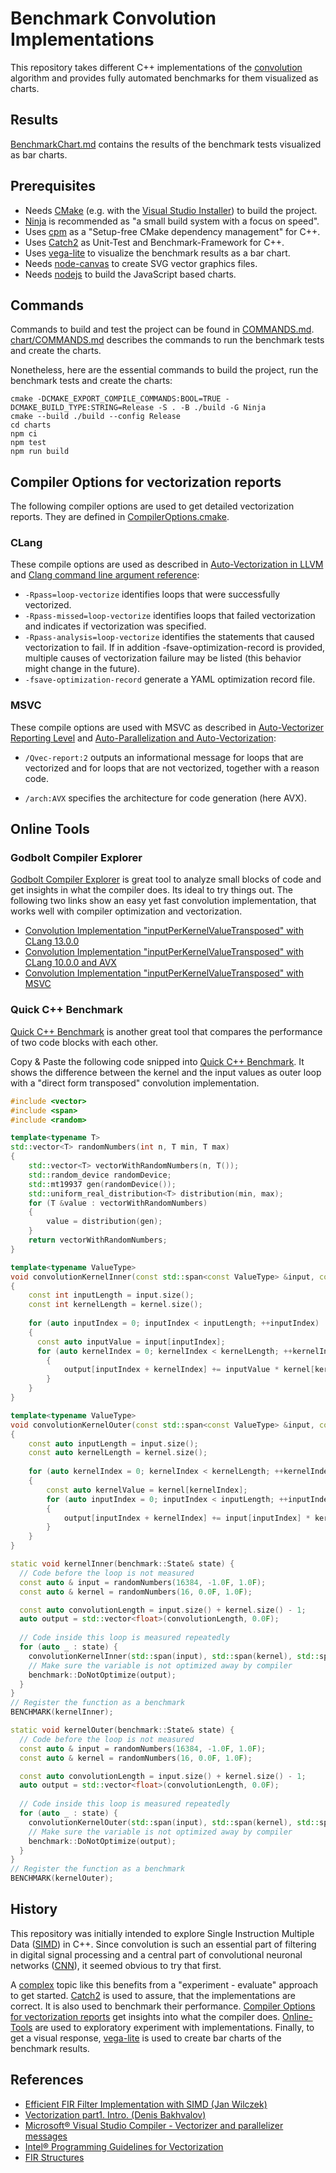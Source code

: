 # Benchmark Convolution Implementations

This repository takes different C++ implementations of the [convolution](https://en.wikipedia.org/wiki/Convolution) algorithm and provides fully automated benchmarks for them visualized as charts.

## Results

[BenchmarkChart.md](./chart/BenchmarkChart.md) contains the results of the benchmark tests visualized as bar charts.

## Prerequisites

- Needs [CMake](https://cmake.org/download) (e.g. with the [Visual Studio Installer](https://docs.microsoft.com/en-us/cpp/build/cmake-projects-in-visual-studio?view=msvc-170)) to build the project.
- [Ninja](https://ninja-build.org/) is recommended as "a small build system with a focus on speed".
- Uses [cpm](https://github.com/cpm-cmake/CPM.cmake) as a "Setup-free CMake dependency management" for C++.
- Uses [Catch2](https://github.com/catchorg/Catch2) as Unit-Test and Benchmark-Framework for C++.
- Uses [vega-lite](https://vega.github.io/vega-lite) to visualize the benchmark results as a bar chart.
- Needs [node-canvas](https://github.com/Automattic/node-canvas) to create SVG vector graphics files.
- Needs [nodejs](https://nodejs.org) to build the JavaScript based charts.

## Commands

Commands to build and test the project can be found in [COMMANDS.md](./COMMANDS.md).
[chart/COMMANDS.md](./chart/COMMANDS.md) describes the commands to run the benchmark tests and create the charts.

Nonetheless, here are the essential commands to build the project, run the benchmark tests and create the charts:

```shell
cmake -DCMAKE_EXPORT_COMPILE_COMMANDS:BOOL=TRUE -DCMAKE_BUILD_TYPE:STRING=Release -S . -B ./build -G Ninja
cmake --build ./build --config Release
cd charts
npm ci
npm test
npm run build
```

## Compiler Options for vectorization reports

The following compiler options are used to get detailed vectorization reports. They are defined in [CompilerOptions.cmake](./cmake/CompilerOptions.cmake).

### CLang

These compile options are used as described in [Auto-Vectorization in LLVM](https://llvm.org/docs/Vectorizers.html) and [Clang command line argument reference](https://releases.llvm.org/9.0.0/tools/clang/docs/ClangCommandLineReference.html):

- `-Rpass=loop-vectorize` identifies loops that were successfully vectorized.
- `-Rpass-missed=loop-vectorize` identifies loops that failed vectorization and indicates if vectorization was specified.
- `-Rpass-analysis=loop-vectorize` identifies the statements that caused vectorization to fail. If in addition -fsave-optimization-record is provided, multiple causes of vectorization failure may be listed (this behavior might change in the future).
- `-fsave-optimization-record` generate a YAML optimization record file.

### MSVC

These compile options are used with MSVC as described in [Auto-Vectorizer Reporting Level](https://docs.microsoft.com/en-us/cpp/build/reference/qvec-report-auto-vectorizer-reporting-level?view=msvc-170) and [Auto-Parallelization and Auto-Vectorization](https://docs.microsoft.com/en-us/cpp/parallel/auto-parallelization-and-auto-vectorization?view=msvc-170):

- `/Qvec-report:2` outputs an informational message for loops that are vectorized and for loops that are not vectorized, together with a reason code.

- `/arch:AVX` specifies the architecture for code generation (here AVX).

## Online Tools

### Godbolt Compiler Explorer

[Godbolt Compiler Explorer](https://gcc.godbolt.org) is great tool to analyze small blocks of code and get insights in what the compiler does. Its ideal to try things out. The following two links show an easy yet fast convolution implementation, that works well with compiler optimization and vectorization.  

- [Convolution Implementation "inputPerKernelValueTransposed" with CLang 13.0.0](https://gcc.godbolt.org/#g:!((g:!((g:!((g:!((h:codeEditor,i:(filename:'1',fontScale:14,fontUsePx:'0',j:1,lang:c%2B%2B,selection:(endColumn:1,endLineNumber:4,positionColumn:1,positionLineNumber:4,selectionStartColumn:1,selectionStartLineNumber:4,startColumn:1,startLineNumber:4),source:'%23include+%3Cvector%3E%0A%0Avoid+inputPerKernelValueTransposed(const+float*+const+input,+const+int+inputLength,+const+float*+const+kernel,+const+int+kernelLength,+float*+const+output)+%7B%0A++++for+(auto+kernelIndex+%3D+0%3B+kernelIndex+%3C+kernelLength%3B+%2B%2BkernelIndex)+%7B%0A++++++++//+Make+it+obvious+for+the+compiler+(especially+MSVC)+that+the+factor+is+constant.%0A++++++++const+auto+kernelValue+%3D+kernel%5BkernelIndex%5D%3B%0A%0A++++++++for+(auto+inputIndex+%3D+0%3B+inputIndex+%3C+inputLength%3B+%2B%2BinputIndex)+%7B%0A++++++++++++//+It+seems+to+be+beneficial+to+put+the+constant+factor+last+when+MSVC+compile+option+%22/fp:fast%22+is+activated.%0A++++++++++++output%5BinputIndex+%2B+kernelIndex%5D+%2B%3D+input%5BinputIndex%5D+*+kernelValue%3B%0A++++++++%7D%0A++++%7D%0A%7D'),l:'5',n:'0',o:'C%2B%2B+source+%231',t:'0')),k:50,l:'4',n:'0',o:'',s:0,t:'0'),(g:!((h:compiler,i:(compiler:clang1300,filters:(b:'0',binary:'1',commentOnly:'0',demangle:'0',directives:'0',execute:'1',intel:'0',libraryCode:'0',trim:'1'),flagsViewOpen:'1',fontScale:14,fontUsePx:'0',j:1,lang:c%2B%2B,libs:!(),options:'-fPIC+-O3+-ffast-math+-Rpass%3Dloop-vectorize+-Rpass-missed%3Dloop-vectorize+-Rpass-analysis%3Dloop-vectorize',selection:(endColumn:1,endLineNumber:1,positionColumn:1,positionLineNumber:1,selectionStartColumn:1,selectionStartLineNumber:1,startColumn:1,startLineNumber:1),source:1,tree:'1'),l:'5',n:'0',o:'x86-64+clang+13.0.0+(C%2B%2B,+Editor+%231,+Compiler+%231)',t:'0')),k:50,l:'4',n:'0',o:'',s:0,t:'0')),l:'2',m:73.98119122257053,n:'0',o:'',t:'0'),(g:!((h:output,i:(compilerName:'x64+msvc+v19.32',editorid:1,fontScale:14,fontUsePx:'0',j:1,wrap:'1'),l:'5',n:'0',o:'Output+of+x86-64+clang+13.0.0+(Compiler+%231)',t:'0')),header:(),l:'4',m:26.01880877742947,n:'0',o:'',s:0,t:'0')),l:'3',n:'0',o:'',t:'0')),version:4)
- [Convolution Implementation "inputPerKernelValueTransposed" with CLang 10.0.0 and AVX](https://gcc.godbolt.org/#g:!((g:!((g:!((g:!((h:codeEditor,i:(filename:'1',fontScale:14,fontUsePx:'0',j:1,lang:c%2B%2B,selection:(endColumn:1,endLineNumber:4,positionColumn:1,positionLineNumber:4,selectionStartColumn:1,selectionStartLineNumber:4,startColumn:1,startLineNumber:4),source:'%23include+%3Cvector%3E%0A%0Avoid+inputPerKernelValueTransposed(const+float*+const+input,+const+int+inputLength,+const+float*+const+kernel,+const+int+kernelLength,+float*+const+output)+%7B%0A++++for+(auto+kernelIndex+%3D+0%3B+kernelIndex+%3C+kernelLength%3B+%2B%2BkernelIndex)+%7B%0A++++++++//+Make+it+obvious+for+the+compiler+(especially+MSVC)+that+the+factor+is+constant.%0A++++++++const+auto+kernelValue+%3D+kernel%5BkernelIndex%5D%3B%0A%0A++++++++for+(auto+inputIndex+%3D+0%3B+inputIndex+%3C+inputLength%3B+%2B%2BinputIndex)+%7B%0A++++++++++++//+It+seems+to+be+beneficial+to+put+the+constant+factor+last+when+MSVC+compile+option+%22/fp:fast%22+is+activated.%0A++++++++++++output%5BinputIndex+%2B+kernelIndex%5D+%2B%3D+input%5BinputIndex%5D+*+kernelValue%3B%0A++++++++%7D%0A++++%7D%0A%7D'),l:'5',n:'0',o:'C%2B%2B+source+%231',t:'0')),k:50,l:'4',n:'0',o:'',s:0,t:'0'),(g:!((h:compiler,i:(compiler:clang1000,filters:(b:'0',binary:'1',commentOnly:'0',demangle:'0',directives:'0',execute:'1',intel:'0',libraryCode:'0',trim:'1'),flagsViewOpen:'1',fontScale:14,fontUsePx:'0',j:1,lang:c%2B%2B,libs:!(),options:'--std%3Dc%2B%2B11+-fPIC+-O3+-ffast-math+-Rpass%3Dloop-vectorize+-Rpass-missed%3Dloop-vectorize+-Rpass-analysis%3Dloop-vectorize+-mavx',selection:(endColumn:1,endLineNumber:1,positionColumn:1,positionLineNumber:1,selectionStartColumn:1,selectionStartLineNumber:1,startColumn:1,startLineNumber:1),source:1,tree:'1'),l:'5',n:'0',o:'x86-64+clang+10.0.0+(C%2B%2B,+Editor+%231,+Compiler+%231)',t:'0')),k:50,l:'4',n:'0',o:'',s:0,t:'0')),l:'2',m:73.98119122257053,n:'0',o:'',t:'0'),(g:!((h:output,i:(compilerName:'x64+msvc+v19.32',editorid:1,fontScale:14,fontUsePx:'0',j:1,wrap:'1'),l:'5',n:'0',o:'Output+of+x86-64+clang+10.0.0+(Compiler+%231)',t:'0')),header:(),l:'4',m:26.01880877742947,n:'0',o:'',s:0,t:'0')),l:'3',n:'0',o:'',t:'0')),version:4)
- [Convolution Implementation "inputPerKernelValueTransposed" with MSVC](https://gcc.godbolt.org/#g:!((g:!((g:!((g:!((h:codeEditor,i:(filename:'1',fontScale:14,fontUsePx:'0',j:1,lang:c%2B%2B,selection:(endColumn:2,endLineNumber:13,positionColumn:2,positionLineNumber:13,selectionStartColumn:2,selectionStartLineNumber:13,startColumn:2,startLineNumber:13),source:'%23include+%3Cvector%3E%0A%0Avoid+inputPerKernelValueTransposed(const+float*+const+input,+const+int+inputLength,+const+float*+const+kernel,+const+int+kernelLength,+float*+const+output)+%7B%0A++++for+(auto+kernelIndex+%3D+0%3B+kernelIndex+%3C+kernelLength%3B+%2B%2BkernelIndex)+%7B%0A++++++++//+Make+it+obvious+for+the+compiler+(especially+MSVC)+that+the+factor+is+constant.%0A++++++++const+auto+kernelValue+%3D+kernel%5BkernelIndex%5D%3B%0A%0A++++++++for+(auto+inputIndex+%3D+0%3B+inputIndex+%3C+inputLength%3B+%2B%2BinputIndex)+%7B%0A++++++++++++//+It+seems+to+be+beneficial+to+put+the+constant+factor+last+when+MSVC+compile+option+%22/fp:fast%22+is+activated.%0A++++++++++++output%5BinputIndex+%2B+kernelIndex%5D+%2B%3D+input%5BinputIndex%5D+*+kernelValue%3B%0A++++++++%7D%0A++++%7D%0A%7D'),l:'5',n:'0',o:'C%2B%2B+source+%231',t:'0')),k:50,l:'4',n:'0',o:'',s:0,t:'0'),(g:!((h:compiler,i:(compiler:vcpp_v19_32_x64,filters:(b:'0',binary:'1',commentOnly:'0',demangle:'0',directives:'0',execute:'1',intel:'0',libraryCode:'0',trim:'1'),flagsViewOpen:'1',fontScale:14,fontUsePx:'0',j:1,lang:c%2B%2B,libs:!(),options:'/std:c%2B%2B11+/O2+/EHsc+/Qvec-report:2+/arch:AVX2+/fp:fast',selection:(endColumn:1,endLineNumber:1,positionColumn:1,positionLineNumber:1,selectionStartColumn:1,selectionStartLineNumber:1,startColumn:1,startLineNumber:1),source:1,tree:'1'),l:'5',n:'0',o:'x64+msvc+v19.32+(C%2B%2B,+Editor+%231,+Compiler+%231)',t:'0')),k:50,l:'4',n:'0',o:'',s:0,t:'0')),l:'2',m:73.98119122257053,n:'0',o:'',t:'0'),(g:!((h:output,i:(compilerName:'x64+msvc+v19.32',editorid:1,fontScale:14,fontUsePx:'0',j:1,wrap:'1'),l:'5',n:'0',o:'Output+of+x64+msvc+v19.32+(Compiler+%231)',t:'0')),header:(),l:'4',m:26.01880877742947,n:'0',o:'',s:0,t:'0')),l:'3',n:'0',o:'',t:'0')),version:4)

### Quick C++ Benchmark

[Quick C++ Benchmark](https://quick-bench.com/) is another great tool that compares the performance of two code blocks with each other.

Copy & Paste the following code snipped into [Quick C++ Benchmark](https://quick-bench.com/). It shows the difference between the kernel and the input values as outer loop with a "direct form transposed" convolution implementation.

```c++
#include <vector>
#include <span>
#include <random>

template<typename T>
std::vector<T> randomNumbers(int n, T min, T max)
{
    std::vector<T> vectorWithRandomNumbers(n, T());
    std::random_device randomDevice;
    std::mt19937 gen(randomDevice());
    std::uniform_real_distribution<T> distribution(min, max);
    for (T &value : vectorWithRandomNumbers)
    {
        value = distribution(gen);
    }
    return vectorWithRandomNumbers;
}

template<typename ValueType>
void convolutionKernelInner(const std::span<const ValueType> &input, const std::span<const ValueType> &kernel, const std::span<ValueType> &output)
{
    const int inputLength = input.size();
    const int kernelLength = kernel.size();
    
    for (auto inputIndex = 0; inputIndex < inputLength; ++inputIndex)
    {
      const auto inputValue = input[inputIndex];
      for (auto kernelIndex = 0; kernelIndex < kernelLength; ++kernelIndex)
        {
            output[inputIndex + kernelIndex] += inputValue * kernel[kernelIndex];
        }
    }
}

template<typename ValueType>
void convolutionKernelOuter(const std::span<const ValueType> &input, const std::span<const ValueType> &kernel, const std::span<ValueType> &output)
{
    const auto inputLength = input.size();
    const auto kernelLength = kernel.size();
    
    for (auto kernelIndex = 0; kernelIndex < kernelLength; ++kernelIndex)
    {
        const auto kernelValue = kernel[kernelIndex];
        for (auto inputIndex = 0; inputIndex < inputLength; ++inputIndex)
        {
            output[inputIndex + kernelIndex] += input[inputIndex] * kernelValue;
        }
    }
}

static void kernelInner(benchmark::State& state) {
  // Code before the loop is not measured
  const auto & input = randomNumbers(16384, -1.0F, 1.0F);
  const auto & kernel = randomNumbers(16, 0.0F, 1.0F);

  const auto convolutionLength = input.size() + kernel.size() - 1;
  auto output = std::vector<float>(convolutionLength, 0.0F);
    
  // Code inside this loop is measured repeatedly
  for (auto _ : state) {
    convolutionKernelInner(std::span(input), std::span(kernel), std::span(output));
    // Make sure the variable is not optimized away by compiler
    benchmark::DoNotOptimize(output);
  }
}
// Register the function as a benchmark
BENCHMARK(kernelInner);

static void kernelOuter(benchmark::State& state) {
  // Code before the loop is not measured
  const auto & input = randomNumbers(16384, -1.0F, 1.0F);
  const auto & kernel = randomNumbers(16, 0.0F, 1.0F);

  const auto convolutionLength = input.size() + kernel.size() - 1;
  auto output = std::vector<float>(convolutionLength, 0.0F);
    
  // Code inside this loop is measured repeatedly
  for (auto _ : state) {
    convolutionKernelOuter(std::span(input), std::span(kernel), std::span(output));
    // Make sure the variable is not optimized away by compiler
    benchmark::DoNotOptimize(output);
  }
}
// Register the function as a benchmark
BENCHMARK(kernelOuter);
```

## History

This repository was initially intended to explore Single Instruction Multiple Data ([SIMD](https://en.wikipedia.org/wiki/Single_instruction,_multiple_data)) in C++. Since convolution is such an essential part of filtering in digital signal processing and a central part of convolutional neuronal networks ([CNN](https://en.wikipedia.org/wiki/Convolutional_neural_network)), it seemed obvious to try that first. 

A [complex](https://en.wikipedia.org/wiki/Cynefin_framework#Complex) topic like this benefits from a "experiment - evaluate" approach to get started. [Catch2](https://github.com/catchorg/Catch2) is used to assure, that the implementations are correct. It is also used to benchmark their performance. [Compiler Options for vectorization reports](#Compiler-Options-for-vectorization-reports) get insights into what the compiler does. [Online-Tools](#Online-Tools) are used to exploratory experiment with implementations. Finally, to get a visual response, [vega-lite](https://vega.github.io/vega-lite) is used to create bar charts of the benchmark results.

## References

- [Efficient FIR Filter Implementation with SIMD (Jan Wilczek)](https://thewolfsound.com/fir-filter-with-simd)
- [Vectorization part1. Intro. (Denis Bakhvalov)](https://easyperf.net/blog/2017/10/24/Vectorization_part1)
- [Microsoft® Visual Studio Compiler - Vectorizer and parallelizer messages](https://docs.microsoft.com/en-us/cpp/error-messages/tool-errors/vectorizer-and-parallelizer-messages?view=msvc-170)
- [Intel® Programming Guidelines for Vectorization](https://www.intel.com/content/www/us/en/develop/documentation/cpp-compiler-developer-guide-and-reference/top/optimization-and-programming/vectorization/automatic-vectorization/programming-guidelines-for-vectorization.html)
- [FIR Structures](https://www.ni.com/docs/de-DE/bundle/labview-2014-digital-filter-design-toolkit-api-ref/page/lvdfdtconcepts/fir_filter_specs.html)
